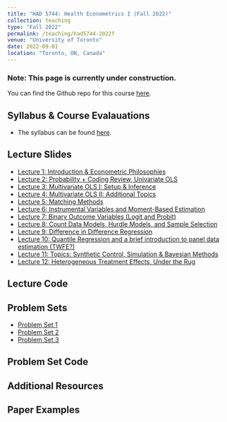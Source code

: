 ```yaml
---
title: "HAD 5744: Health Econometrics I (Fall 2022)"
collection: teaching
type: "Fall 2022"
permalink: /teaching/had5744-2022f
venue: "University of Toronto"
date: 2022-09-01
location: "Toronto, ON, Canada"
---
```


### Note: This page is currently under construction.

You can find the Github repo for this course [here](https://github.com/alex-hoagland/HAD5744_2022F).

## Syllabus & Course Evalauations
* The syllabus can be found [here](http://alex-hoagland.github.io/files/HAD5744_2022F/).

## Lecture Slides
* [Lecture 1: Introduction & Econometric Philosophies](https://github.com/alex-hoagland/alex-hoagland.github.io/blob/master/files/HAD5744_2022F/) 
* [Lecture 2: Probability + Coding Review, Univariate OLS](https://github.com/alex-hoagland/alex-hoagland.github.io/blob/master/files/HAD5744_2022F/)
* [Lecture 3: Multivariate OLS I: Setup & Inference](https://github.com/alex-hoagland/alex-hoagland.github.io/blob/master/files/HAD5744_2022F/)
* [Lecture 4: Multivariate OLS II: Additional Topics](https://github.com/alex-hoagland/alex-hoagland.github.io/blob/master/files/HAD5744_2022F/)
* [Lecture 5: Matching Methods](https://github.com/alex-hoagland/alex-hoagland.github.io/blob/master/files/HAD5744_2022F/)
* [Lecture 6: Instrumental Variables and Moment-Based Estimation](https://github.com/alex-hoagland/alex-hoagland.github.io/blob/master/files/HAD5744_2022F/)
* [Lecture 7: Binary Outcome Variables (Logit and Probit)](https://github.com/alex-hoagland/alex-hoagland.github.io/blob/master/files/HAD5744_2022F/)
* [Lecture 8: Count Data Models, Hurdle Models, and Sample Selection](https://github.com/alex-hoagland/alex-hoagland.github.io/blob/master/files/HAD5744_2022F/)
* [Lecture 9: Difference in Difference Regression](https://github.com/alex-hoagland/alex-hoagland.github.io/blob/master/files/HAD5744_2022F/)
* [Lecture 10: Quantile Regression and a brief introduction to panel data estimation (TWFE?)](https://github.com/alex-hoagland/alex-hoagland.github.io/blob/master/files/HAD5744_2022F/)
* [Lecture 11: Topics: Synthetic Control, Simulation & Bayesian Methods](https://github.com/alex-hoagland/alex-hoagland.github.io/blob/master/files/HAD5744_2022F/)
* [Lecture 12: Heterogeneous Treatment Effects, Under the Rug](https://github.com/alex-hoagland/alex-hoagland.github.io/blob/master/files/HAD5744_2022F/)

## Lecture Code

## Problem Sets
* [Problem Set 1](http://alex-hoagland.github.io/files/HAD5744_2022F/HAD5744_2022F_Assignment1.pdf) 
* [Problem Set 2](http://alex-hoagland.github.io/files/HAD5744_2022F/HAD5744_2022F_Assignment2.pdf)
* [Problem Set 3](http://alex-hoagland.github.io/files/HAD5744_2022F/HAD5744_2022F_Assignment3.pdf)

## Problem Set Code

## Additional Resources

## Paper Examples
